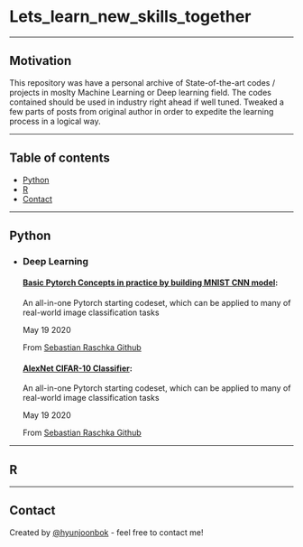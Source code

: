 # Lets_learn_new_skills_together

<hr>

## Motivation

This repository was have a personal archive of State-of-the-art codes / projects in moslty Machine Learning or Deep learning field. 
The codes contained should be used in industry right ahead if well tuned. Tweaked a few parts of posts from original author in order to expedite the learning process in a logical way.  

<hr>

## Table of contents
* [Python](#Python)
* [R](#R)
* [Contact](#Contact)

<hr>

## Python

- ### Deep Learning

   #### [Basic Pytorch Concepts in practice by building MNIST CNN model](https://github.com/hyunjoonbok/lets_learn_new_skills/blob/master/Basic%20Pytorch%20Concepts%20in%20practice%20by%20building%20MNIST%20CNN%20model%20.ipynb): 
   <p>
   An all-in-one Pytorch starting codeset, which can be applied to many of real-world image classification tasks 
	</p>
   May 19 2020
   
   From [Sebastian Raschka Github](https://github.com/rasbt/deeplearning-models)
   
   #### [AlexNet CIFAR-10 Classifier](https://github.com/hyunjoonbok/lets_learn_new_skills/blob/master/Basic%20Pytorch%20Concepts%20in%20practice%20by%20building%20MNIST%20CNN%20model%20.ipynb): 
   <p>
   An all-in-one Pytorch starting codeset, which can be applied to many of real-world image classification tasks 
	</p>
   May 19 2020
   
   From [Sebastian Raschka Github](https://github.com/rasbt/deeplearning-models)   


<hr>

## R

<hr>

## Contact
Created by [@hyunjoonbok](https://www.linkedin.com/in/hyunjoonbok/) - feel free to contact me!
